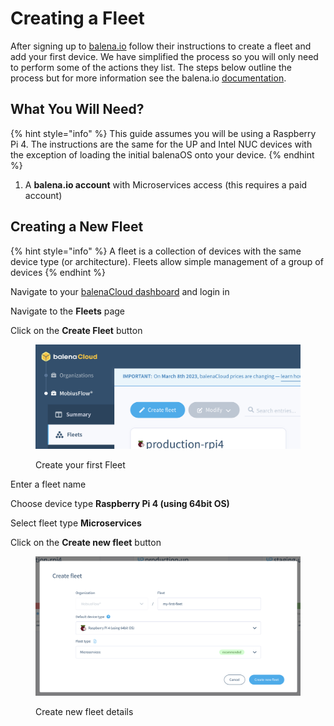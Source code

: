 # Creating a Fleet

After signing up to [balena.io](https://www.balena.io) follow their instructions to create a fleet and add your first device. We have simplified the process so you will only need to perform some of the actions they list. The steps below outline the process but for more information see the balena.io [documentation](https://docs.balena.io/learn/getting-started/raspberrypi3/nodejs/#create-a-fleet).

## What You Will Need?

{% hint style="info" %}
This guide assumes you will be using a Raspberry Pi 4. The instructions are the same for the UP and Intel NUC devices with the exception of loading the initial balenaOS onto your device.
{% endhint %}

1. A **balena.io account** with Microservices access (this requires a paid account)

## Creating a New Fleet

{% hint style="info" %}
A fleet is a collection of devices with the same device type (or architecture). Fleets allow simple management of a group of devices
{% endhint %}

Navigate to your [balenaCloud dashboard](https://dashboard.balena-cloud.com/?) and login in

Navigate to the **Fleets** page

Click on the **Create Fleet** button

<figure><img src="../../.gitbook/assets/Balena Create Fleet.png" alt=""><figcaption><p>Create your first Fleet</p></figcaption></figure>

Enter a fleet name

Choose device type **Raspberry Pi 4 (using 64bit OS)**

Select fleet type **Microservices**

Click on the **Create new fleet** button

<figure><img src="../../.gitbook/assets/Balena Create Fleet Details.png" alt=""><figcaption><p>Create new fleet details</p></figcaption></figure>

